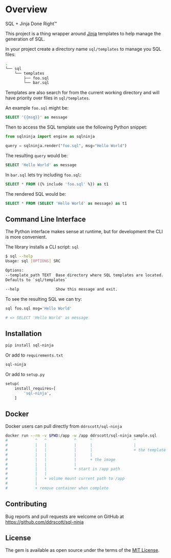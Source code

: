 # Overview

SQL + Jinja Done Right™

This project is a thing wrapper around [Jinja](https://jinja.palletsprojects.com/) templates to help
manage the generation of SQL.

In your project create a directory name `sql/templates` to manage you SQL files:

```sh
.
└── sql
    └── templates
        ├── foo.sql
        └── bar.sql
```

Templates are also search for from the current working directory and will have priority over
files in `sql/templates`.

An example `foo.sql` might be:

```sql
SELECT '{{msg}}' as message
```

Then to access the SQL template use the following Python snippet:

```python
from sqlninja import engine as sqlninja

query = sqlninja.render("foo.sql", msg="Hello World")
```

The resulting `query` would be:
```sql
SELECT 'Hello World' as message
```

In `bar.sql` lets try including `foo.sql`:

```sql
SELECT * FROM ({% include 'foo.sql' %}) as t1
```

The rendered SQL would be:
```sql
SELECT * FROM (SELECT 'Hello World' as message) as t1
```

## Command Line Interface

The Python interface makes sense at runtime, but for development the CLI is more convenient.

The library installs a CLI script: `sql`

```sh
$ sql --help
Usage: sql [OPTIONS] SRC

Options:
--template_path TEXT  Base directory where SQL templates are located.
Defaults to `sql/templates`

--help                Show this message and exit.
```

To see the resulting SQL we can try:

```sh
sql foo.sql msg='Hello World'

# => SELECT 'Hello World' as message
```

## Installation

```sh
pip install sql-ninja
```

Or add to `requirements.txt`

```txt
sql-ninja
```

Or add to `setup.py`

```python
setup(
    install_requires=[
        'sql-ninja',
    ]
```

## Docker

Docker users can pull directly from `ddrscott/sql-ninja`

```sh
docker run --rm -v $PWD:/app -w /app ddrscott/sql-ninja sample.sql
#            ^   ^            ^      ^                  ^
#            |   |            |      |                  |
#            |   |            |      |                  + the template
#            |   |            |      |
#            |   |            |      + the image
#            |   |            |
#            |   |            + start in /app path
#            |   |            
#            |   + volume mount current path to /app
#            |
#            + remove container when complete
```

## Contributing

Bug reports and pull requests are welcome on GitHub at
https://github.com/ddrscott/sql-ninja


## License

The gem is available as open source under the terms of the [MIT License](http://opensource.org/licenses/MIT).
